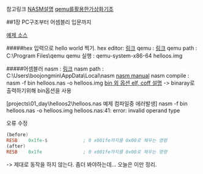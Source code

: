 참고링크
[NASM설명](http://gurugio.kldp.net/wiki/wiki.php/asm_basic)
[qemu를활용한가상화기초](http://www.joinc.co.kr/modules/moniwiki/wiki.php/Site/cloud/Qemu/Basic)

##1장
PC구조부터 어셈블리 입문까지

[예제 소스](http://www.hanbit.co.kr/exam/1482/)


#####hex 입력으로 hello world 찍기.
hex editor: [링크](http://mh-nexus.de/en/hxd/)
qemu : [링크](http://wiki.qemu.org/Main_Page)
qemu path : C:\Program Files\qemu
qemu 실행 : qemu-system-x86-64 helloos.img

#####어셈블러 
nasm : [링크](http://www.nasm.us/)
nasm path : C:\Users\boojongmin\AppData\Local\nasm
[nasm manual]( http://www.nasm.us/xdoc/2.11.08/html/nasmdoc2.html#section-2.1)
nasm compile : nasm -f bin helloos.nas -o helloos.img
[bin 외 옵션 elf, coff 설명](http://processors.wiki.ti.com/index.php/A_Brief_History_of_TI_Object_File_Formats) -> binaray로출력하기위해 bin옵션을 사용

[projects\01_day\helloos2\helloos.nas 예제 컴파일중 에러발생]
nasm -f bin helloos.nas -o helloos.img
helloos.nas:41: error: invalid operand type

오류 수정
````nasm
(before)
RESB	0x1fe-$				; 0 x001fe까지를 0x00로 채우는 명령
(after)
RESB	0x1fe				; 0 x001fe까지를 0x00로 채우는 명령
````
-> 제대로 동작을 하지 않는다. 좀더 봐야하는데... 오늘은 이만 정리.